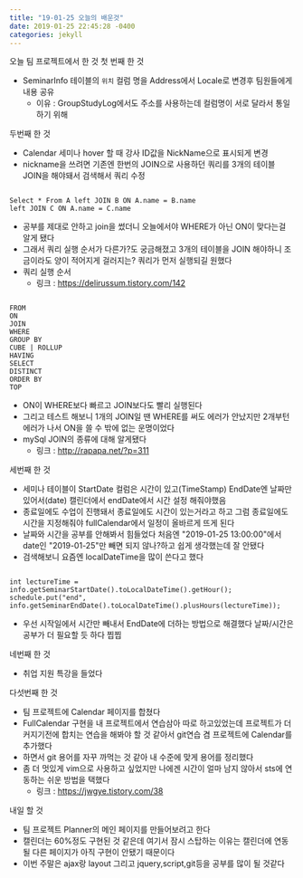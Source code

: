 ```yaml
---
title: "19-01-25 오늘의 배운것"
date: 2019-01-25 22:45:28 -0400
categories: jekyll
---
```


오늘 팀 프로젝트에서 한 것
첫 번째 한 것
* SeminarInfo 테이블의 `위치` 컬럼 명을 Address에서 Locale로 변경후 팀원들에게 내용 공유
  * 이유 : GroupStudyLog에서도 주소를 사용하는데 컬럼명이 서로 달라서 통일하기 위해

두번째 한 것
* Calendar 세미나 hover 할 때 강사 ID값을 NickName으로 표시되게 변경
* nickname을 쓰려면 기존엔 한번의 JOIN으로 사용하던 쿼리를 3개의 테이블 JOIN을 해야돼서 검색해서 쿼리 수정

<pre><code>
Select * From A left JOIN B ON A.name = B.name
left JOIN C ON A.name = C.name
</code></pre>

* 공부를 제대로 안하고 join을 썼더니 오늘에서야 WHERE가 아닌 ON이 맞다는걸 알게 됐다
* 그래서 쿼리 실행 순서가 다른가?도 궁금해졌고 3개의 테이블을 JOIN 해야하니 조금이라도 양이 적어지게 걸러지는? 쿼리가 먼저 실행되길 원했다
* 쿼리 실행 순서 
  * 링크 : https://delirussum.tistory.com/142

<pre><code>
FROM
ON
JOIN
WHERE
GROUP BY
CUBE | ROLLUP
HAVING
SELECT
DISTINCT
ORDER BY
TOP
</code></pre>
* ON이 WHERE보다 빠르고 JOIN보다도 빨리 실행된다
* 그리고 테스트 해보니 1개의 JOIN일 땐 WHERE를 써도 에러가 안났지만 2개부턴 에러가 나서 ON을 쓸 수 밖에 없는 운명이었다
* mySql JOIN의 종류에 대해 알게됐다
  * 링크 : http://rapapa.net/?p=311
  
세번째 한 것
* 세미나 테이블이 StartDate 컬럼은 시간이 있고(TimeStamp) EndDate엔 날짜만 있어서(date) 캘린더에서 endDate에서 시간 설정 해줘야했음
* 종료일에도 수업이 진행돼서 종료일에도 시간이 있는거라고 하고 그럼 종료일에도 시간을 지정해줘야 fullCalendar에서 일정이 올바르게 뜨게 된다
* 날짜와 시간을 공부를 안해봐서 힘들었다 처음엔 "2019-01-25 13:00:00"에서 date인 "2019-01-25"만 빼면 되지 않나?하고 쉽게 생각했는데 잘 안됐다
* 검색해보니 요즘엔 localDateTime을 많이 쓴다고 했다

<pre><code>
int lectureTime = info.getSeminarStartDate().toLocalDateTime().getHour();
schedule.put("end", info.getSeminarEndDate().toLocalDateTime().plusHours(lectureTime));
</code></pre>

* 우선 시작일에서 시간만 빼내서 EndDate에 더하는 방법으로 해결했다 날짜/시간은 공부가 더 필요할 듯 하다 찝찝

네번째 한 것
* 취업 지원 특강을 들었다

다섯번째 한 것
* 팀 프로젝트에 Calendar 페이지를 합쳤다
* FullCalendar 구현을 내 프로젝트에서 연습삼아 따로 하고있었는데 프로젝트가 더 커지기전에 합치는 연습을 해봐야 할 것 같아서 git연습 겸 프로젝트에 Calendar를 추가했다
* 하면서 git 용어를 자꾸 까먹는 것 같아 내 수준에 맞게 용어를 정리했다
* 좀 더 멋있게 vim으로 사용하고 싶었지만 나에겐 시간이 얼마 남지 않아서 sts에 연동하는 쉬운 방법을 택했다
  * 링크 : https://jwgye.tistory.com/38
  
  
 내일 할 것
 * 팀 프로젝트 Planner의 메인 페이지를 만들어보려고 한다
 * 캘린더는 60%정도 구현된 것 같은데 여기서 잠시 스탑하는 이유는 캘린더에 연동될 다른 페이지가 아직 구현이 안됐기 때문이다
 * 이번 주말은 ajax랑 layout 그리고 jquery,script,git등을 공부를 많이  될 것같다
